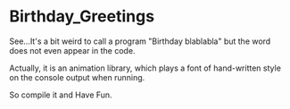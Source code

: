 # Birthday_Greetings

See...It's a bit weird to call a program "Birthday blablabla" but the word does not even appear in the code. 

Actually, it is an animation library, which plays a font of hand-written style on the console output when running. 

So compile it and Have Fun. 
